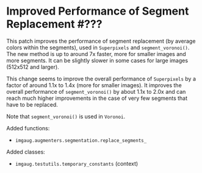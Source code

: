 # Improved Performance of Segment Replacement #???

This patch improves the performance of segment
replacement (by average colors within the segments),
used in `Superpixels` and `segment_voronoi()`.
The new method is up to around 7x faster, more for
smaller images and more segments. It can be slightly
slower in some cases for large images (512x512 and
larger).

This change seems to improve the overall performance
of `Superpixels` by a factor of around 1.1x to 1.4x
(more for smaller images).
It improves the overall performance of
`segment_voronoi()` by about 1.1x to 2.0x and can
reach much higher improvements in the case of very few
segments that have to be replaced.

Note that `segment_voronoi()` is used in `Voronoi`.

Added functions:
* `imgaug.augmenters.segmentation.replace_segments_`

Added classes:
* `imgaug.testutils.temporary_constants` (context)
